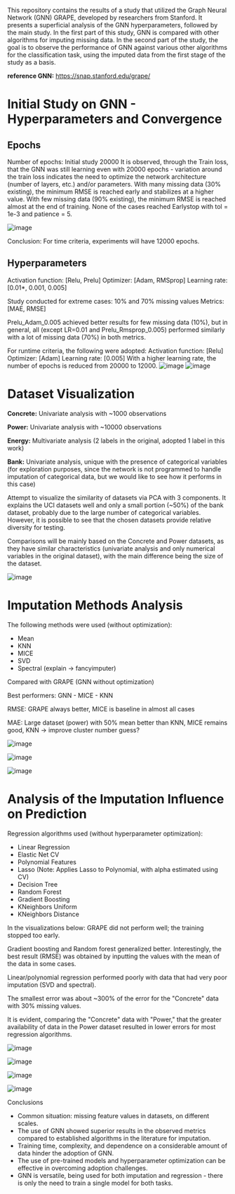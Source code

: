 This repository contains the results of a study that utilized the Graph Neural Network (GNN) GRAPE, developed by researchers from Stanford. It presents a superficial analysis of the GNN hyperparameters, followed by the main study. In the first part of this study, GNN is compared with other algorithms for imputing missing data. In the second part of the study, the goal is to observe the performance of GNN against various other algorithms for the classification task, using the imputed data from the first stage of the study as a basis.

**reference GNN:** https://snap.stanford.edu/grape/

# Initial Study on GNN - Hyperparameters and Convergence

## Epochs
Number of epochs: Initial study 20000
It is observed, through the Train loss, that the GNN was still learning even with 20000 epochs - variation around the train loss indicates the need to optimize the network architecture (number of layers, etc.) and/or parameters.
With many missing data (30% existing), the minimum RMSE is reached early and stabilizes at a higher value.
With few missing data (90% existing), the minimum RMSE is reached almost at the end of training.
None of the cases reached Earlystop with tol = 1e-3 and patience = 5.


![image](https://github.com/arthurhirez/AM_IA/assets/109704516/8d22c8b7-bf4a-4a08-bf5c-f57d97d0bbdf)

Conclusion: For time criteria, experiments will have 12000 epochs.


## Hyperparameters

Activation function: [Relu, Prelu]
Optimizer: [Adam, RMSprop]
Learning rate: [0.01*, 0.001, 0.005]

Study conducted for extreme cases: 10% and 70% missing values
Metrics: [MAE, RMSE]

Prelu_Adam_0.005 achieved better results for few missing data (10%), but in general, all (except LR=0.01 and Prelu_Rmsprop_0.005) performed similarly with a lot of missing data (70%) in both metrics.

For runtime criteria, the following were adopted:
Activation function: [Relu]
Optimizer: [Adam]
Learning rate: [0.005]
With a higher learning rate, the number of epochs is reduced from 20000 to 12000.
![image](https://github.com/arthurhirez/AM_IA/assets/109704516/f751fb2c-f967-4247-aeae-8989f38db702)
![image](https://github.com/arthurhirez/AM_IA/assets/109704516/d6e0dbce-c42a-4bd3-8006-0ea9648cca2f)


# Dataset Visualization

**Concrete:**
Univariate analysis with ~1000 observations

**Power:**
Univariate analysis with ~10000 observations

**Energy:**
Multivariate analysis (2 labels in the original, adopted 1 label in this work)

**Bank:**
Univariate analysis, unique with the presence of categorical variables (for exploration purposes, since the network is not programmed to handle imputation of categorical data, but we would like to see how it performs in this case)

Attempt to visualize the similarity of datasets via PCA with 3 components. It explains the UCI datasets well and only a small portion (~50%) of the bank dataset, probably due to the large number of categorical variables. However, it is possible to see that the chosen datasets provide relative diversity for testing.

Comparisons will be mainly based on the Concrete and Power datasets, as they have similar characteristics (univariate analysis and only numerical variables in the original dataset), with the main difference being the size of the dataset.

![image](https://github.com/arthurhirez/AM_IA/assets/109704516/1320ad18-66c8-49ed-bd32-3efbcfcd3095)


# Imputation Methods Analysis

The following methods were used (without optimization):
- Mean
- KNN
- MICE
- SVD
- Spectral (explain -> fancyimputer)

Compared with GRAPE (GNN without optimization)

Best performers: GNN - MICE - KNN

RMSE: GRAPE always better, MICE is baseline in almost all cases

MAE: Large dataset (power) with 50% mean better than KNN, MICE remains good, KNN -> improve cluster number guess?

![image](https://github.com/arthurhirez/AM_IA/assets/109704516/3b99e8fb-d7df-48a5-addb-db91ce682135)

![image](https://github.com/arthurhirez/AM_IA/assets/109704516/a62a7dca-0bf4-44e2-89e1-3fedd3c373bc)

![image](https://github.com/arthurhirez/AM_IA/assets/109704516/8ddb78e8-6d34-45d0-bd50-52daf1632aac)


# Analysis of the Imputation Influence on Prediction

Regression algorithms used (without hyperparameter optimization):

- Linear Regression
- Elastic Net CV
- Polynomial Features
- Lasso (Note: Applies Lasso to Polynomial, with alpha estimated using CV)
- Decision Tree
- Random Forest
- Gradient Boosting
- KNeighbors Uniform
- KNeighbors Distance


In the visualizations below:
GRAPE did not perform well; the training stopped too early.

Gradient boosting and Random forest generalized better.
Interestingly, the best result (RMSE) was obtained by inputting the values with the mean of the data in some cases.

Linear/polynomial regression performed poorly with data that had very poor imputation (SVD and spectral).

The smallest error was about ~300% of the error for the "Concrete" data with 30% missing values.

It is evident, comparing the "Concrete" data with "Power," that the greater availability of data in the Power dataset resulted in lower errors for most regression algorithms.

![image](https://github.com/arthurhirez/AM_IA/assets/109704516/2197396f-2397-4988-a427-35f96edc3aa1)

![image](https://github.com/arthurhirez/AM_IA/assets/109704516/ef7d9485-2fd7-4b95-9c0d-9cd34045a91c)

![image](https://github.com/arthurhirez/AM_IA/assets/109704516/fd1b234d-045a-46c4-9067-5f590b9ad1f6)

![image](https://github.com/arthurhirez/AM_IA/assets/109704516/e6d7c3a4-5547-4ff8-a0c3-ae8f8c3a7059)


Conclusions
- Common situation: missing feature values in datasets, on different scales.
- The use of GNN showed superior results in the observed metrics compared to established algorithms in the literature for imputation.
- Training time, complexity, and dependence on a considerable amount of data hinder the adoption of GNN.
- The use of pre-trained models and hyperparameter optimization can be effective in overcoming adoption challenges.
- GNN is versatile, being used for both imputation and regression - there is only the need to train a single model for both tasks.

